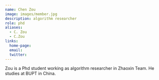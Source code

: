 ```yaml
---
name: Chen Zou
image: images/member.jpg
description: algorithm researcher
role: phd
aliases:
  - C. Zou
  - C.Zou
links:
  home-page: 
  email: 
  twitter: 
---
```


Zou is a Phd student working as algorithm researcher in Zhaoxin Team.
He studies at BUPT in China.
